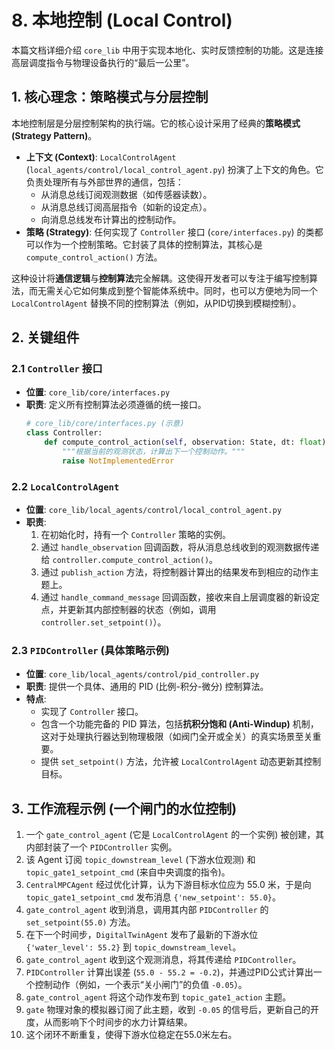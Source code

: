 # 8. 本地控制 (Local Control)

本篇文档详细介绍 `core_lib` 中用于实现本地化、实时反馈控制的功能。这是连接高层调度指令与物理设备执行的“最后一公里”。

## 1. 核心理念：策略模式与分层控制

本地控制层是分层控制架构的执行端。它的核心设计采用了经典的**策略模式 (Strategy Pattern)**。

*   **上下文 (Context)**: `LocalControlAgent` (`local_agents/control/local_control_agent.py`) 扮演了上下文的角色。它负责处理所有与外部世界的通信，包括：
    *   从消息总线订阅观测数据（如传感器读数）。
    *   从消息总线订阅高层指令（如新的设定点）。
    *   向消息总线发布计算出的控制动作。
*   **策略 (Strategy)**: 任何实现了 `Controller` 接口 (`core/interfaces.py`) 的类都可以作为一个控制策略。它封装了具体的控制算法，其核心是 `compute_control_action()` 方法。

这种设计将**通信逻辑**与**控制算法**完全解耦。这使得开发者可以专注于编写控制算法，而无需关心它如何集成到整个智能体系统中。同时，也可以方便地为同一个 `LocalControlAgent` 替换不同的控制算法（例如，从PID切换到模糊控制）。

## 2. 关键组件

### 2.1 `Controller` 接口

*   **位置**: `core_lib/core/interfaces.py`
*   **职责**: 定义所有控制算法必须遵循的统一接口。
    ```python
    # core_lib/core/interfaces.py (示意)
    class Controller:
        def compute_control_action(self, observation: State, dt: float) -> Any:
            """根据当前的观测状态，计算出下一个控制动作。"""
            raise NotImplementedError
    ```

### 2.2 `LocalControlAgent`

*   **位置**: `core_lib/local_agents/control/local_control_agent.py`
*   **职责**:
    1.  在初始化时，持有一个 `Controller` 策略的实例。
    2.  通过 `handle_observation` 回调函数，将从消息总线收到的观测数据传递给 `controller.compute_control_action()`。
    3.  通过 `publish_action` 方法，将控制器计算出的结果发布到相应的动作主题上。
    4.  通过 `handle_command_message` 回调函数，接收来自上层调度器的新设定点，并更新其内部控制器的状态（例如，调用 `controller.set_setpoint()`）。

### 2.3 `PIDController` (具体策略示例)

*   **位置**: `core_lib/local_agents/control/pid_controller.py`
*   **职责**: 提供一个具体、通用的 PID (比例-积分-微分) 控制算法。
*   **特点**:
    *   实现了 `Controller` 接口。
    *   包含一个功能完备的 PID 算法，包括**抗积分饱和 (Anti-Windup)** 机制，这对于处理执行器达到物理极限（如阀门全开或全关）的真实场景至关重要。
    *   提供 `set_setpoint()` 方法，允许被 `LocalControlAgent` 动态更新其控制目标。

## 3. 工作流程示例 (一个闸门的水位控制)

1.  一个 `gate_control_agent` (它是 `LocalControlAgent` 的一个实例) 被创建，其内部封装了一个 `PIDController` 实例。
2.  该 Agent 订阅 `topic_downstream_level` (下游水位观测) 和 `topic_gate1_setpoint_cmd` (来自中央调度的指令)。
3.  `CentralMPCAgent` 经过优化计算，认为下游目标水位应为 55.0 米，于是向 `topic_gate1_setpoint_cmd` 发布消息 `{'new_setpoint': 55.0}`。
4.  `gate_control_agent` 收到消息，调用其内部 `PIDController` 的 `set_setpoint(55.0)` 方法。
5.  在下一个时间步，`DigitalTwinAgent` 发布了最新的下游水位 `{'water_level': 55.2}` 到 `topic_downstream_level`。
6.  `gate_control_agent` 收到这个观测消息，将其传递给 `PIDController`。
7.  `PIDController` 计算出误差 (`55.0 - 55.2 = -0.2`)，并通过PID公式计算出一个控制动作（例如，一个表示“关小闸门”的负值 `-0.05`）。
8.  `gate_control_agent` 将这个动作发布到 `topic_gate1_action` 主题。
9.  `gate` 物理对象的模拟器订阅了此主题，收到 `-0.05` 的信号后，更新自己的开度，从而影响下个时间步的水力计算结果。
10. 这个闭环不断重复，使得下游水位稳定在55.0米左右。
